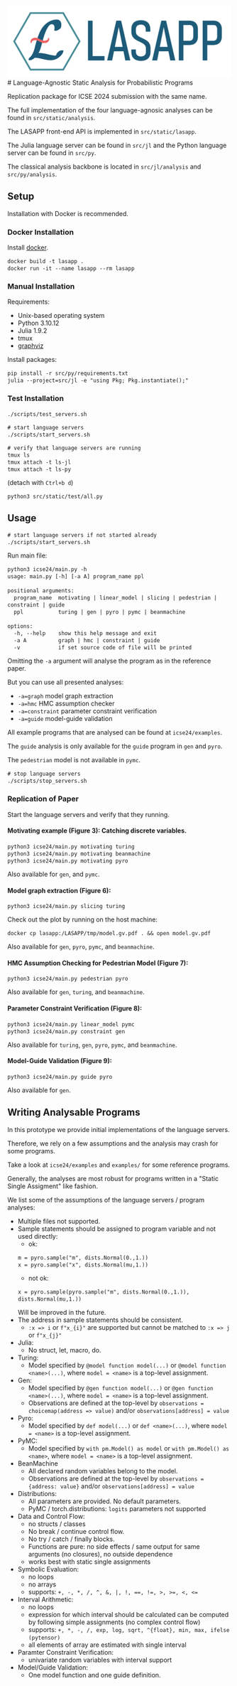<img src="lasapp_logo.png">
# Language-Agnostic Static Analysis for Probabilistic Programs

Replication package for ICSE 2024 submission with the same name.

The full implementation of the four language-agnosic analyses can be found in `src/static/analysis`.

The LASAPP front-end API is implemented in `src/static/lasapp`.

The Julia language server can be found in `src/jl` and the Python language server can be found in `src/py`.

The classical analysis backbone is located in `src/jl/analysis` and `src/py/analysis`.

## Setup

Installation with Docker is recommended.

### Docker Installation

Install [docker](https://www.docker.com).

```
docker build -t lasapp .
docker run -it --name lasapp --rm lasapp
```

### Manual Installation

Requirements:
- Unix-based operating system
- Python 3.10.12
- Julia 1.9.2
- tmux
- [graphviz](https://www.graphviz.org)
  
Install packages:
```
pip install -r src/py/requirements.txt
julia --project=src/jl -e "using Pkg; Pkg.instantiate();"
```

### Test Installation
```
./scripts/test_servers.sh
```

```
# start language servers
./scripts/start_servers.sh
```

```
# verify that language servers are running
tmux ls
tmux attach -t ls-jl
tmux attach -t ls-py
```
(detach with `Ctrl+b d`)

```
python3 src/static/test/all.py
```


## Usage

```
# start language servers if not started already
./scripts/start_servers.sh
```
Run main file:
```
python3 icse24/main.py -h
usage: main.py [-h] [-a A] program_name ppl

positional arguments:
  program_name  motivating | linear_model | slicing | pedestrian | constraint | guide
  ppl           turing | gen | pyro | pymc | beanmachine

options:
  -h, --help    show this help message and exit
  -a A          graph | hmc | constraint | guide
  -v            if set source code of file will be printed
```

Omitting the `-a` argument will analyse the program as in the reference paper.

But you can use all presented analyses:
- `-a=graph` model graph extraction
- `-a=hmc` HMC assumption checker
- `-a=constraint` parameter constraint verification
- `-a=guide` model-guide validation

All example programs that are analysed can be found at `icse24/examples`.

The `guide` analysis is only available for the `guide` program in `gen` and `pyro`.

The `pedestrian` model is not available in `pymc`.

```
# stop language servers
./scripts/stop_servers.sh
```

### Replication of Paper
Start the language servers and verify that they running.

#### Motivating example (Figure 3): Catching discrete variables.
```
python3 icse24/main.py motivating turing
python3 icse24/main.py motivating beanmachine
python3 icse24/main.py motivating pyro
```
Also available for `gen`, and `pymc`.

#### Model graph extraction (Figure 6):
```
python3 icse24/main.py slicing turing
```
Check out the plot by running on the host machine:
```
docker cp lasapp:/LASAPP/tmp/model.gv.pdf . && open model.gv.pdf
```
Also available for `gen`, `pyro`, `pymc`, and `beanmachine`.

#### HMC Assumption Checking for Pedestrian Model (Figure 7):
```
python3 icse24/main.py pedestrian pyro
```
Also available for `gen`, `turing`, and `beanmachine`.

#### Parameter Constraint Verification (Figure 8):
```
python3 icse24/main.py linear_model pymc
python3 icse24/main.py constraint gen
```
Also available for `turing`, `gen`, `pyro`, `pymc`, and `beanmachine`.

#### Model-Guide Validation (Figure 9):

```
python3 icse24/main.py guide pyro
```
Also available for `gen`.

## Writing Analysable Programs

In this prototype we provide initial implementations of the language servers.

Therefore, we rely on a few assumptions and the analysis may crash for some programs.

Take a look at `icse24/examples`  and `examples/` for some reference programs.

Generally, the analyses are most robust for programs written in a "Static Single Assigment" like fashion.

We list some of the assumptions of the language servers / program analyses:
- Multiple files not supported.
- Sample statements should be assigned to program variable and not used directly:
  - ok:
  ```
  m = pyro.sample("m", dists.Normal(0.,1.))
  x = pyro.sample("x", dists.Normal(mu,1.))
  ```
  - not ok:
  ```
  x = pyro.sample(pyro.sample("m", dists.Normal(0.,1.)), dists.Normal(mu,1.))
  ```
  Will be improved in the future.
- The address in sample statements should be consistent.
  - `:x => i` or `f"x_{i}"` are supported but cannot be matched to `:x => j` or `f"x_{j}"`
- Julia:
  - No struct, let, macro, do.
- Turing:
  - Model specified by `@model function model(...)` or `@model function <name>(...)`, where `model = <name>` is a top-level assignment.
- Gen:
  - Model specified by `@gen function model(...)` or `@gen function <name>(...)`, where `model = <name>` is a top-level assignment.
  - Observations are defined at the top-level by `observations = choicemap(address => value)` and/or `observations[address] = value`
- Pyro:
  - Model specified by `def model(...)` or `def <name>(...)`, where `model = <name>` is a top-level assignment.
- PyMC:
  - Model specified by `with pm.Model() as model` or `with pm.Model() as <name>`, where `model = <name>` is a top-level assignment.
- BeanMachine
  - All declared random variables belong to the model.
  - Observations are defined at the top-level by `observations = {address: value}` and/or `observations[address] = value`
- Distributions:
  - All parameters are provided. No default parameters.
  - PyMC / torch.distributions: `logits` parameters not supported
- Data and Control Flow:
  - no structs / classes
  - No break / continue control flow.
  - No try / catch / finally blocks.
  - Functions are pure: no side effects / same output for same arguments (no closures), no outside dependence
  - works best with static single assignments
- Symbolic Evaluation:
  - no loops
  - no arrays
  - supports: `+, -, *, /, ^, &, |, !, ==, !=, >, >=, <, <=`
- Interval Arithmetic:
  - no loops
  - expression for which interval should be calculated can be computed by following simple assignments (no complex control flow)
  - supports:  `+, *, -, /, exp, log, sqrt, ^{float}, min, max, ifelse (pytensor)`
  - all elements of array are estimated with single interval
- Paramter Constraint Verification:
  - univariate random variables with interval support
- Model/Guide Validation:
  - One model function and one guide definition.
